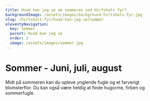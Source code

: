 ```yaml
---
title: Hvad kan jeg se om sommeren ved Hirtshals fyr?
backgroundImage: /assets/images/background-hirtshals-fyr.jpg
slug: /hirtshals-fyr/hvad-kan-jeg-se/sommer
eleventyNavigation:
  key: Sommer
  parent: Hvad kan jeg se
  order: 2
  image: /assets/images/sommer.jpg
---
```

# Sommer - Juni, juli, august

Midt på sommeren kan du opleve ynglende fugle og et farverigt blomsterflor. Du kan også være heldig at finde hugorme, firben og sommerfugle.
